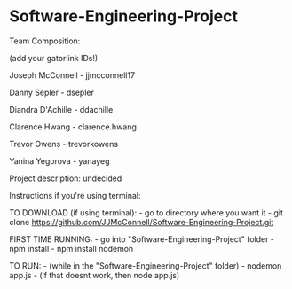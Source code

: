 Software-Engineering-Project
============================
Team Composition:

(add your gatorlink IDs!)

<p>Joseph McConnell - jjmcconnell17</p>
<p>Danny Sepler - dsepler</p>
<p>Diandra D'Achille - ddachille</p>
<p>Clarence Hwang - clarence.hwang</p>
<p>Trevor Owens - trevorkowens</p>
<p>Yanina Yegorova - yanayeg</p>

Project description: undecided


Instructions if you're using terminal:

TO DOWNLOAD (if using terminal):
	- go to directory where you want it
	- git clone https://github.com/JJMcConnell/Software-Engineering-Project.git

FIRST TIME RUNNING:
	- go into "Software-Engineering-Project" folder
	- npm install
	- npm install nodemon

TO RUN:
	- (while in the "Software-Engineering-Project" folder)
	- nodemon app.js
	- (if that doesnt work, then node app.js)
